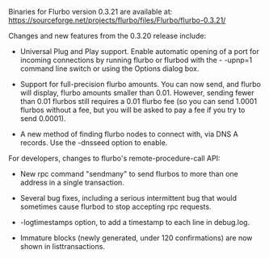 Binaries for Flurbo version 0.3.21 are available at:
  https://sourceforge.net/projects/flurbo/files/Flurbo/flurbo-0.3.21/

Changes and new features from the 0.3.20 release include:

* Universal Plug and Play support.  Enable automatic opening of a port for incoming connections by running flurbo or flurbod with the - -upnp=1 command line switch or using the Options dialog box.

* Support for full-precision flurbo amounts.  You can now send, and flurbo will display, flurbo amounts smaller than 0.01.  However, sending fewer than 0.01 flurbos still requires a 0.01 flurbo fee (so you can send 1.0001 flurbos without a fee, but you will be asked to pay a fee if you try to send 0.0001).

* A new method of finding flurbo nodes to connect with, via DNS A records. Use the -dnsseed option to enable.

For developers, changes to flurbo's remote-procedure-call API:

* New rpc command "sendmany" to send flurbos to more than one address in a single transaction.

* Several bug fixes, including a serious intermittent bug that would sometimes cause flurbod to stop accepting rpc requests. 

* -logtimestamps option, to add a timestamp to each line in debug.log.

* Immature blocks (newly generated, under 120 confirmations) are now shown in listtransactions.
